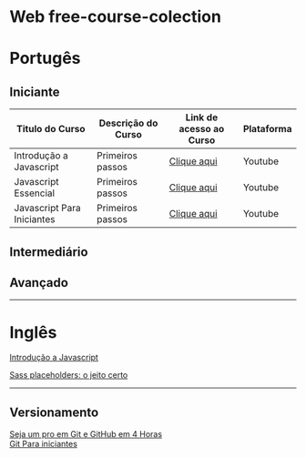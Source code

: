 # Web free-course-colection
<h1>Portugês</h1>
<h2>Iniciante</h2>




| Titulo do Curso | Descrição do Curso | Link de acesso ao Curso | Plataforma |
| --- | --- | --- | --- |
| Introdução a Javascript | Primeiros passos | <a href="https://www.youtube.com/watch?v=BXqUH86F-kA&list=PLntvgXM11X6pi7mW0O4ZmfUI1xDSIbmTm">Clique aqui</a> | Youtube |
| Javascript Essencial | Primeiros passos | <a href="https://www.youtube.com/watch?v=ipHuSfOYhwA&list=PLInBAd9OZCzxl38aAYdyoMHVg0xCgxrRx">Clique aqui</a> | Youtube |
| Javascript Para Iniciantes | Primeiros passos | <a href="https://www.youtube.com/watch?v=xnWtGNiG2lg&list=PLhSj3UTs2_yVC0iaCGf16glrrfXuiSd0G">Clique aqui</a> | Youtube |

<h2>Intermediário</h2>
<h2>Avançado</h2>
<hr/>



<h1>Inglês</h1>
<a href="https://online-learning.harvard.edu/course/cs50s-web-programming-python-and-javascript?delta=0">Introdução a Javascript</a></br>

<a href="https://www.udemy.com/course/sass-placeholders-o-jeito-certo//">Sass placeholders: o jeito certo</a></br>

<hr/>

<h2>Versionamento</h2>
<a href="https://www.udemy.com/course/git-expert-4-hours/">Seja um pro em Git e GitHub em 4 Horas</a></br>
<a href="https://www.udemy.com/course/git-para-iniciantes/">Git Para iniciantes</a></br>


